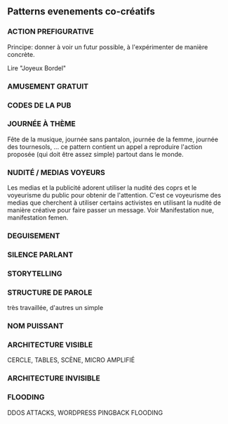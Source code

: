## Patterns evenements co-créatifs

### ACTION PREFIGURATIVE

Principe: donner à voir un futur possible, à l'expérimenter de manière concrète.

Lire "Joyeux Bordel"

### AMUSEMENT GRATUIT

### CODES DE LA PUB

### JOURNÉE À THÈME

Fête de la musique, journée sans pantalon, journée de la femme, journée des tournesols, ... ce pattern contient un appel a reproduire l'action proposée (qui doit être assez simple) partout dans le monde.

### NUDITÉ / MEDIAS VOYEURS

Les medias et la publicité adorent utiliser la nudité des coprs et le voyeurisme du public pour obtenir de l'attention. C'est ce voyeurisme des medias que cherchent à utiliser certains activistes en utilisant la nudité de manière créative pour faire passer un message. Voir Manifestation nue, manifestation femen.

### DEGUISEMENT

### SILENCE PARLANT

### STORYTELLING


### STRUCTURE DE PAROLE 
très travaillée, d'autres un simple 

### NOM PUISSANT

### ARCHITECTURE VISIBLE 

CERCLE, TABLES, SCÈNE, MICRO AMPLIFIÉ

### ARCHITECTURE INVISIBLE

### FLOODING

DDOS ATTACKS, WORDPRESS PINGBACK FLOODING
